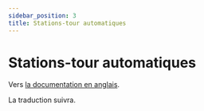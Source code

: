 ```yaml
---
sidebar_position: 3
title: Stations-tour automatiques
---
```


# Stations-tour automatiques

Vers [la documentation en anglais](https://opendatadocs.meteoswiss.ch/a-data-groundbased/a3-automatic-tower-stations).

La traduction suivra.
